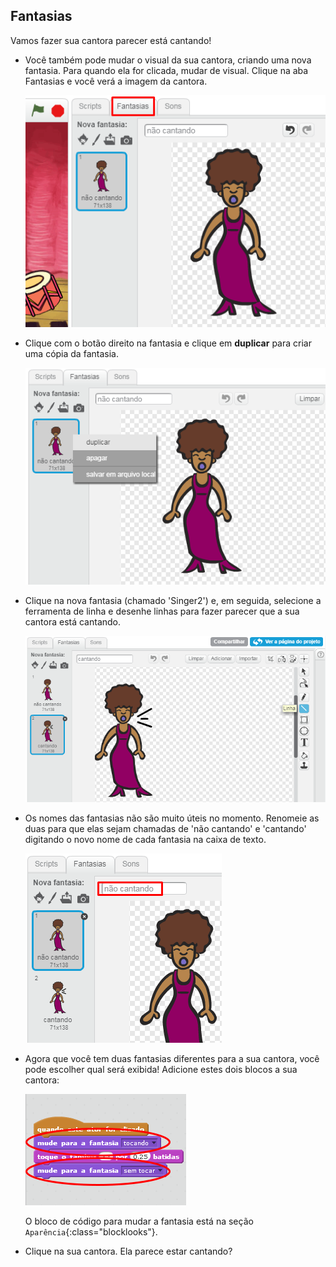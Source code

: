 ## Fantasias

Vamos fazer sua cantora parecer está cantando!

+ Você também pode mudar o visual da sua cantora, criando uma nova fantasia. Para quando ela for clicada, mudar de visual. Clique na aba Fantasias e você verá a imagem da cantora.
    
    ![screenshot](images/band-singer-costume.png)

+ Clique com o botão direito na fantasia e clique em **duplicar** para criar uma cópia da fantasia.
    
    ![screenshot](images/band-singer-duplicate.png)

+ Clique na nova fantasia (chamado 'Singer2') e, em seguida, selecione a ferramenta de linha e desenhe linhas para fazer parecer que a sua cantora está cantando.
    
    ![screenshot](images/band-singer-click.png)

+ Os nomes das fantasias não são muito úteis no momento. Renomeie as duas para que elas sejam chamadas de 'não cantando' e 'cantando' digitando o novo nome de cada fantasia na caixa de texto.
    
    ![screenshot](images/band-singer-name.png)

+ Agora que você tem duas fantasias diferentes para a sua cantora, você pode escolher qual será exibida! Adicione estes dois blocos a sua cantora:
    
    ![screenshot](images/band-looks.png)
    
    O bloco de código para mudar a fantasia está na seção `Aparência`{:class="blocklooks"}.

+ Clique na sua cantora. Ela parece estar cantando?